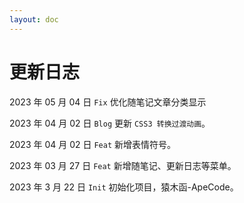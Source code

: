 ```yaml
---
layout: doc
---
```


# 更新日志

2023 年 05 月 04 日 `Fix` 优化随笔记文章分类显示

2023 年 04 月 02 日 `Blog` 更新 `CSS3 转换过渡动画`。

2023 年 04 月 02 日 `Feat` 新增表情符号。

2023 年 03 月 27 日 `Feat` 新增随笔记、更新日志等菜单。

2023 年 3 月 22 日 `Init` 初始化项目，猿木函-ApeCode。
